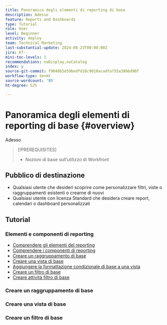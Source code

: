 ```yaml
---
title: Panoramica degli elementi di reporting di base
description: Adesso
feature: Reports and Dashboards
type: Tutorial
role: User
level: Beginner
activity: deploy
team: Technical Marketing
last-substantial-update: 2024-08-23T00:00:00Z
jira: KT-
mini-toc-levels: 1
recommendations: noDisplay,noCatalog
index: y
source-git-commit: f9040b5e59bedfd18c9010acadfa755a3886d90f
workflow-type: tm+mt
source-wordcount: '95'
ht-degree: 52%

---
```



# Panoramica degli elementi di reporting di base {#overview}

Adesso

>[!PREREQUISITES]
>
>* Nozioni di base sull’utilizzo di Workfront


## Pubblico di destinazione

* Qualsiasi utente che desideri scoprire come personalizzare filtri, viste o raggruppamenti esistenti o crearne di nuovi
* Qualsiasi utente con licenza Standard che desidera creare report, calendari o dashboard personalizzati

## Tutorial

### Elementi e componenti di reporting

* [Comprendere gli elementi del reporting](/help/reporting/basic-reporting/reporting-elements.md)
* [Comprendere i componenti di reporting](/help/reporting/basic-reporting/reporting-components.md)
* [Creare un raggruppamento di base](/help/reporting/basic-reporting/create-a-basic-grouping.md)
* [Creare una vista di base](/help/reporting/basic-reporting/create-a-basic-view.md)
* [Aggiungere la formattazione condizionale di base a una vista](/help/reporting/basic-reporting/add-basic-conditional-formatting-to-a-view.md)
* [Creare un filtro di base](/help/reporting/basic-reporting/create-a-basic-filter.md)
* [Creare attività filtro di base](/help/reporting/basic-reporting/create-a-basic-filter-activity.md)


### Creare un raggruppamento di base



### Creare una vista di base



### Creare un filtro di base


